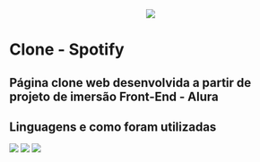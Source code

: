 <div align=center>
  <img src='https://github.com/user-attachments/assets/326968c7-bb32-47f9-af47-ad2fc7fa47be'>
</div>

# Clone - Spotify
## Página clone web desenvolvida a partir de projeto de imersão Front-End - Alura

## Linguagens e como foram utilizadas
<div justify-content=center>
  <img src='https://img.shields.io/badge/html5-%23E34F26.svg?style=for-the-badge&logo=html5&logoColor=white'>
  <img src='https://img.shields.io/badge/css3-%231572B6.svg?style=for-the-badge&logo=css3&logoColor=white'>
  <img src='https://img.shields.io/badge/javascript-%23323330.svg?style=for-the-badge&logo=javascript&logoColor=%23F7DF1E'>
</div>
